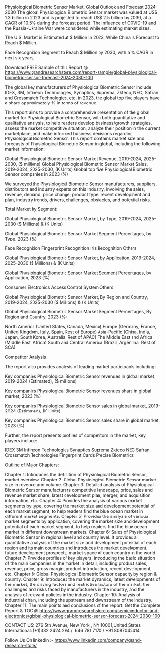 Physiological Biometric Sensor Market, Global Outlook and Forecast 2024-2030
The global Physiological Biometric Sensor market was valued at US$ 1.3 billion in 2023 and is projected to reach US$ 2.5 billion by 2030, at a CAGR of 10.5% during the forecast period. The influence of COVID-19 and the Russia-Ukraine War were considered while estimating market sizes.

The U.S. Market is Estimated at $ Million in 2023, While China is Forecast to Reach $ Million.

Face Recognition Segment to Reach $ Million by 2030, with a % CAGR in next six years.

Download FREE Sample of this Report @ https://www.grandresearchstore.com/report-sample/global-physiological-biometric-sensor-forecast-2024-2030-100

The global key manufacturers of Physiological Biometric Sensor include IDEX, 3M, Infineon Technologies, Synaptics, Suprema, Zkteco, NEC, Safran and Crossmatch Technologies, etc. in 2023, the global top five players have a share approximately % in terms of revenue.

This report aims to provide a comprehensive presentation of the global market for Physiological Biometric Sensor, with both quantitative and qualitative analysis, to help readers develop business/growth strategies, assess the market competitive situation, analyze their position in the current marketplace, and make informed business decisions regarding Physiological Biometric Sensor. This report contains market size and forecasts of Physiological Biometric Sensor in global, including the following market information:

Global Physiological Biometric Sensor Market Revenue, 2019-2024, 2025-2030, ($ millions)
Global Physiological Biometric Sensor Market Sales, 2019-2024, 2025-2030, (K Units)
Global top five Physiological Biometric Sensor companies in 2023 (%)

We surveyed the Physiological Biometric Sensor manufacturers, suppliers, distributors and industry experts on this industry, involving the sales, revenue, demand, price change, product type, recent development and plan, industry trends, drivers, challenges, obstacles, and potential risks.

Total Market by Segment:

Global Physiological Biometric Sensor Market, by Type, 2019-2024, 2025-2030 ($ Millions) & (K Units)

Global Physiological Biometric Sensor Market Segment Percentages, by Type, 2023 (%)

Face Recognition
Fingerprint Recognition
Iris Recognition
Others

Global Physiological Biometric Sensor Market, by Application, 2019-2024, 2025-2030 ($ Millions) & (K Units)

Global Physiological Biometric Sensor Market Segment Percentages, by Application, 2023 (%)

Consumer Electronics
Access Control System
Others

Global Physiological Biometric Sensor Market, By Region and Country, 2019-2024, 2025-2030 ($ Millions) & (K Units)

Global Physiological Biometric Sensor Market Segment Percentages, By Region and Country, 2023 (%)

North America (United States, Canada, Mexico)
Europe (Germany, France, United Kingdom, Italy, Spain, Rest of Europe)
Asia-Pacific (China, India, Japan, South Korea, Australia, Rest of APAC)
The Middle East and Africa (Middle East, Africa)
South and Central America (Brazil, Argentina, Rest of SCA)

Competitor Analysis

The report also provides analysis of leading market participants including:

Key companies Physiological Biometric Sensor revenues in global market, 2019-2024 (Estimated), ($ millions)

Key companies Physiological Biometric Sensor revenues share in global market, 2023 (%)

Key companies Physiological Biometric Sensor sales in global market, 2019-2024 (Estimated), (K Units)

Key companies Physiological Biometric Sensor sales share in global market, 2023 (%)

Further, the report presents profiles of competitors in the market, key players include:

IDEX
3M
Infineon Technologies
Synaptics
Suprema
Zkteco
NEC
Safran
Crossmatch Technologies
Fingerprint Cards
Precise Biometrics

Outline of Major Chapters:

Chapter 1: Introduces the definition of Physiological Biometric Sensor, market overview.
Chapter 2: Global Physiological Biometric Sensor market size in revenue and volume.
Chapter 3: Detailed analysis of Physiological Biometric Sensor manufacturers competitive landscape, price, sales and revenue market share, latest development plan, merger, and acquisition information, etc.
Chapter 4: Provides the analysis of various market segments by type, covering the market size and development potential of each market segment, to help readers find the blue ocean market in different market segments.
Chapter 5: Provides the analysis of various market segments by application, covering the market size and development potential of each market segment, to help readers find the blue ocean market in different downstream markets.
Chapter 6: Sales of Physiological Biometric Sensor in regional level and country level. It provides a quantitative analysis of the market size and development potential of each region and its main countries and introduces the market development, future development prospects, market space of each country in the world.
Chapter 7: Provides profiles of key players, introducing the basic situation of the main companies in the market in detail, including product sales, revenue, price, gross margin, product introduction, recent development, etc.
Chapter 8: Global Physiological Biometric Sensor capacity by region & country.
Chapter 9: Introduces the market dynamics, latest developments of the market, the driving factors and restrictive factors of the market, the challenges and risks faced by manufacturers in the industry, and the analysis of relevant policies in the industry.
Chapter 10: Analysis of industrial chain, including the upstream and downstream of the industry.
Chapter 11: The main points and conclusions of the report.
Get the Complete Report & TOC @ https://www.grandresearchstore.com/semiconductor-and-electronics/global-physiological-biometric-sensor-forecast-2024-2030-100

CONTACT US:
276 5th Avenue, New York , NY 10001,United States
International: (+1)332 2424 294 /  646 781 7170 / +91 8087042414

Follow Us On linkedin :- https://www.linkedin.com/company/grand-research-store/
